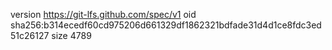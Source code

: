 version https://git-lfs.github.com/spec/v1
oid sha256:b314ecedf60cd975206d661329df1862321bdfade31d4d1ce8fdc3ed51c26127
size 4789
